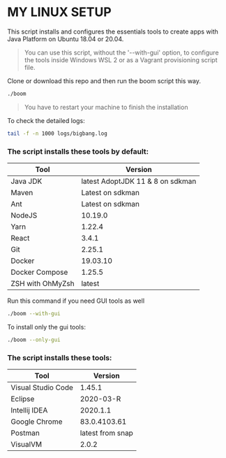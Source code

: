 # MY LINUX SETUP

This script installs and configures the essentials tools to create apps with Java Platform on Ubuntu 18.04 or 20.04.
> You can use this script, without the '--with-gui' option, to configure the tools inside Windows WSL 2 or as a Vagrant provisioning script file.

Clone or download this repo and then run the boom script this way.

```bash
./boom
```
> You have to restart your machine to finish the installation

To check the detailed logs:
```bash
tail -f -n 1000 logs/bigbang.log
```

### The script installs these tools by default:

|  Tool                 | Version                                  |
|--|--|
| Java JDK              | latest AdoptJDK 11 & 8 on sdkman         |
| Maven                 | Latest on sdkman                         |
| Ant                   | Latest on sdkman                         |  
| NodeJS                | 10.19.0                                  |
| Yarn                  | 1.22.4                                   |
| React                 | 3.4.1                                    |
| Git                   | 2.25.1                                   |
| Docker                | 19.03.10                                 |
| Docker Compose        | 1.25.5                                   |
| ZSH with OhMyZsh      | latest                                   |


Run this command if you need GUI tools as well

```bash
./boom --with-gui
```

To install only the gui tools:
```bash
./boom --only-gui
```

### The script installs these tools:

|  Tool                 | Version                  |
|--|--|
| Visual Studio Code    | 1.45.1                   |
| Eclipse               | 2020-03-R                |
| Intellij IDEA         | 2020.1.1                 |
| Google Chrome         | 83.0.4103.61             |
| Postman               | latest from snap         |
| VisualVM              | 2.0.2                    |
